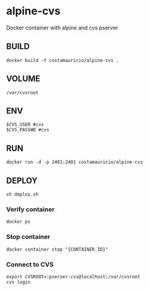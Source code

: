 # alpine-cvs

Docker container with alpine and cvs pserver

BUILD
-----

```console
docker build -t costamauricio/alpine-cvs .
```

VOLUME
------
```console
/var/cvsroot
```

ENV
---
```console
$CVS_USER #cvs
$CVS_PASSWD #cvs
```

RUN
---
```console
docker run -d -p 2401:2401 costamauricio/alpine-cvs
```

DEPLOY
------
```console
sh deploy.sh
```

### Verify container
```console
docker ps
```

### Stop container
```console
docker container stop "{CONTAINER_ID}" 
```


### Connect to CVS
```console
export CVSROOT=:pserver:cvs@localhost:/var/cvsroot
cvs login
```
